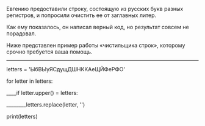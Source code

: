 Евгению предоставили строку, состоящую из русских букв разных регистров, и попросили очистить ее от заглавных литер.

Как ему показалось, он написал верный код, но результат совсем не порадовал.

Ниже представлен пример работы «чистильщика строк», которому срочно требуется ваша помощь.

-----------------------------------------------

letters = 'ЫбВЫуЯСдущДШНККАеЩЙФеРФО'

 for letter in letters:

____if letter.upper() = letters:

________letters.replace(letter, '')

print(letters)

